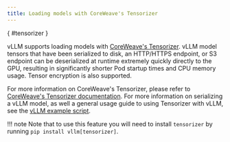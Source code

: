 ```yaml
---
title: Loading models with CoreWeave's Tensorizer
---
```

[](){ #tensorizer }

vLLM supports loading models with [CoreWeave's Tensorizer](https://docs.coreweave.com/coreweave-machine-learning-and-ai/inference/tensorizer).
vLLM model tensors that have been serialized to disk, an HTTP/HTTPS endpoint, or S3 endpoint can be deserialized
at runtime extremely quickly directly to the GPU, resulting in significantly
shorter Pod startup times and CPU memory usage. Tensor encryption is also supported.

For more information on CoreWeave's Tensorizer, please refer to
[CoreWeave's Tensorizer documentation](https://github.com/coreweave/tensorizer). For more information on serializing a vLLM model, as well a general usage guide to using Tensorizer with vLLM, see
the [vLLM example script](https://docs.vllm.ai/en/latest/examples/others/tensorize_vllm_model.html).

!!! note
    Note that to use this feature you will need to install `tensorizer` by running `pip install vllm[tensorizer]`.
